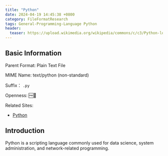 ```yaml
---
title: "Python"
date: 2024-04-19 14:45:38 +0800
category: FileFormatResearch
tags: General-Programming-Language Python
header:
  teaser: https://upload.wikimedia.org/wikipedia/commons/c/c3/Python-logo-notext.svg
---
```


## Basic Information

Parent Format: Plain Text File

MIME Name: text/python  (non-standard)

Suffix： `.py`

Openness: 🆓📖

Related Sites:

* [Python](https://www.python.org/)

## Introduction

Python is a scripting language commonly used for data science, system administration, and network-related programming.
